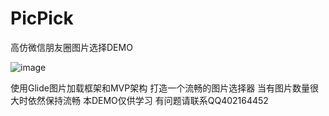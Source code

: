 # PicPick
高仿微信朋友圈图片选择DEMO


![image](https://github.com/QQ402164452/PicPick/blob/master/PhotoPick.gif)


使用Glide图片加载框架和MVP架构 打造一个流畅的图片选择器 当有图片数量很大时依然保持流畅 本DEMO仅供学习  有问题请联系QQ402164452 

